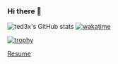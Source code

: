 ### Hi there 👋

![ted3x's GitHub stats](https://github-readme-stats-j9y2.vercel.app/api?username=ted3x&show_icons=true&theme=tokyonight&hide=stars,issues&show=reviews,prs_merged&include_all_commits=true)
[![wakatime](https://wakatime.com/badge/user/5f64e928-0c00-4789-bc4b-f199d67d1694.svg)](https://wakatime.com/@5f64e928-0c00-4789-bc4b-f199d67d1694)

[![trophy](https://github-profile-trophy.vercel.app/?username=ted3x&theme=onedark)](https://github.com/ryo-ma/github-profile-trophy)

[Resume](../profile.pdf)
